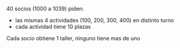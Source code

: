 40 socios (1000 a 1039) piden:
- las mismas 4 actividades (100, 200, 300, 400) en distinto turno
- cada actividad tiene 10 plazas

Cada socio obtiene 1 taller, ninguno tiene mas de uno
